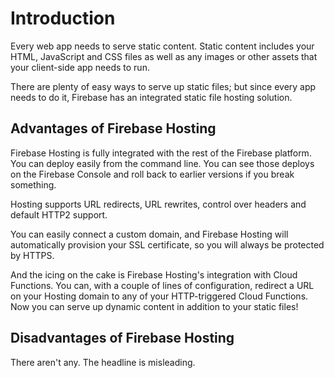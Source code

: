 # Introduction

Every web app needs to serve static content. Static content includes your HTML, JavaScript and CSS files as well as any images or other assets that your client-side app needs to run.

There are plenty of easy ways to serve up static files; but since every app needs to do it, Firebase has an integrated static file hosting solution.

## Advantages of Firebase Hosting

Firebase Hosting is fully integrated with the rest of the Firebase platform. You can deploy easily from the command line. You can see those deploys on the Firebase Console and roll back to earlier versions if you break something.

Hosting supports URL redirects, URL rewrites, control over headers and default HTTP2 support.

You can easily connect a custom domain, and Firebase Hosting will automatically provision your SSL certificate, so you will always be protected by HTTPS.

And the icing on the cake is Firebase Hosting's integration with Cloud Functions. You can, with a couple of lines of configuration, redirect a URL on your Hosting domain to any of your HTTP-triggered Cloud Functions. Now you can serve up dynamic content in addition to your static files!

## Disadvantages of Firebase Hosting

There aren't any. The headline is misleading.

